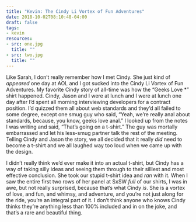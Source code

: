 ```yaml
---
title: "Kevin: The Cindy Li Vortex of Fun Adventures"
date: 2018-10-02T08:10:48-04:00
draft: false
tags:
- kevin
resources:
- src: one.jpg
  title: ""
- src: two.jpg
  title: ""
---
```


Like Sarah, I don’t really remember how I met Cindy.  She just kind of *appeared* one day at AOL and I got sucked into the Cindy Li Vortex of Fun Adventures.  My favorite Cindy story of all-time was how the “Geeks Love *” shirt happened.  Cindy, Jason and I were at lunch and I were at lunch one day after I’d spent all morning interviewing developers for a contract position.  I’d quizzed them all about web standards and they’d all failed to some degree, except one smug guy who said, “Yeah, we’re really anal about standards, because, you know, geeks love anal.”  I looked up from the notes I was writing and said, “That’s going on a t-shirt.”  The guy was mortally embarrassed and let his less-smug partner talk the rest of the meeting.  Telling Cindy and Jason the story, we all decided that it really _did_ need to become a t-shirt and we all laughed way too loud when we came up with the design.  

I didn’t really think we’d ever make it into an actual t-shirt, but Cindy has a way of taking silly ideas and seeing them through to their silliest and most effective conclusion.  She took our stupid t-shirt idea and _ran_ with it.  When I saw the entire first two rows of her panel at SxSW _full_ of our shirts, I was in awe, but not really surprised, because that’s what Cindy _is_.  She is a vortex of love, and fun, and whimsy, and adventure, and you’re not just along for the ride, you’re an integral part of it.  I don’t think anyone who knows Cindy thinks they’re anything less than 100% included and in on the joke, and that’s a rare and beautiful thing.
